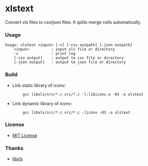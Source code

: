 # xlstext
Convert xls files to csv/json files. It splits merge cells automatically.

### Usage
```
Usage: xlstext <input> [-v] [-csv outpath] [-json outpath]
    <input>          : input xls file or directory
    -v               : print log
    [-csv output]    : output to csv file or directory        
    [-json output]   : output to json file or directory
```

### Build
* Link static library of iconv: 
```
        gcc libxls/src/*.c src/*.c -l:libiconv.a -O3 -o xlstext
```
* Link dynamic library of iconv: 
```
        gcc libxls/src/*.c src/*.c -liconv -O3 -o xlstext
```

### License
* [MIT License](./LICENSE)

### Thanks
* [libxls](https://github.com/libxls/libxls/)

